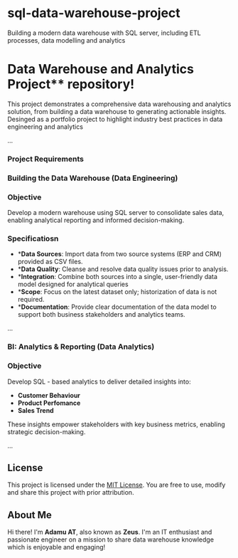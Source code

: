 # sql-data-warehouse-project
Building a modern data warehouse with SQL server, including ETL processes, data modelling and analytics

# Data Warehouse and Analytics Project** repository! 

This project demonstrates a comprehensive data warehousing and analytics solution, from building a data warehouse to generating actionable insights. Desinged as a portfolio project to highlight industry best practices in data engineering and analytics

...

### Project Requirements

### Building the Data Warehouse (Data Engineering)

### Objective
Develop a modern warehouse using SQL server to consolidate sales data, enabling analytical reporting and informed decision-making.

### Specificatiosn
- ***Data Sources**: Import data from two source systems (ERP and CRM) provided as CSV files.
- ***Data Quality**: Cleanse and resolve data quality issues prior to analysis.
- ***Integration**: Combine both sources into a single, user-friendly data model designed for analytical queries
- ***Scope**: Focus on the latest dataset only; historization of data is not required.
- ***Documentation**: Provide clear documentation of the data model to support both business stakeholders and analytics teams.

...

### BI: Analytics & Reporting (Data Analytics)

### Objective
Develop SQL - based analytics to deliver detailed insights into:
- **Customer Behaviour** 
- **Product Perfomance**
- **Sales Trend**

These insights empower stakeholders with key business metrics, enabling strategic decision-making.

...

## License

This project is licensed under the [MIT License](LICENSE). You are free to use, modify and share this project with prior attribution.

## About Me

Hi there! I'm **Adamu AT**, also known as **Zeus**. I'm an IT enthusiast and passionate engineer on a mission to share data warehouse knowledge which is enjoyable and engaging!

